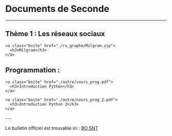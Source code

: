 # Documents de Seconde


<link rel="stylesheet" href="../assets/style.css" />


---

## Thème 1 : Les réseaux sociaux

<div class="cours-section">
  <div class="boites-lecons">

    <a class="boite" href="./rs_graphe/Milgram.zip">
      <h3>Milgram</h3>
    </a>

  </div>
</div>

<!--

---

## Thème 1 : Internet

<div class="cours-section">
  <div class="boites-lecons">

  </div>
</div>

---

## Thème 2 : Le Web

<div class="cours-section">
  <div class="boites-lecons">


  </div>
</div>


---

## Thème 4 : Les données structurées et leur traitement

<div class="cours-section">
  <div class="boites-lecons">


  </div>
</div>

---

## Thème 5 : Localisation, cartographie et mobilité

<div class="cours-section">
  <div class="boites-lecons">



  </div>
</div>

---

## Thème 6 : Informatique embarquée et objet connectés

<div class="cours-section">
  <div class="boites-lecons">


  </div>
</div>

---

## Thème 7 : La photographie numérique

<div class="cours-section">
  <div class="boites-lecons">



  </div>
</div>

-->

## Programmation :

<div class="cours-section">
  <div class="boites-lecons">

    <a class="boite" href="./autre/cours_prog.pdf">
      <h3>Introduction Python</h3>
    </a>

    <a class="boite" href="./autre/cours_prog_2.pdf">
      <h3>Introduction Python 2</h3>
    </a>

  </div>
</div>
---

Le bulletin officiel est trouvable ici : [BO SNT](BO_SNT.pdf)


